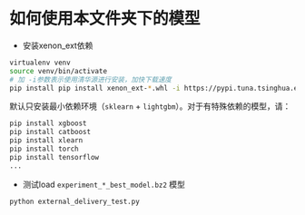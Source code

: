 # 如何使用本文件夹下的模型

- 安装xenon_ext依赖


```bash
virtualenv venv
source venv/bin/activate
# 加 -i参数表示使用清华源进行安装，加快下载速度
pip install pip install xenon_ext-*.whl -i https://pypi.tuna.tsinghua.edu.cn/simple
```

默认只安装最小依赖环境（`sklearn` + `lightgbm`）。对于有特殊依赖的模型，请：

```bash
pip install xgboost
pip install catboost
pip install xlearn
pip install torch 
pip install tensorflow  
... 
```

- 测试load `experiment_*_best_model.bz2` 模型

```bash
python external_delivery_test.py

```
